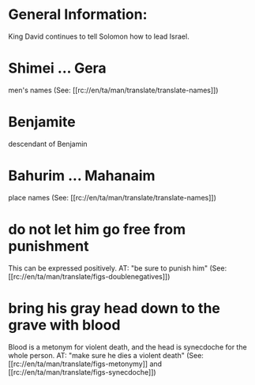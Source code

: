 # General Information:

King David continues to tell Solomon how to lead Israel.

# Shimei ... Gera

men's names (See: [[rc://en/ta/man/translate/translate-names]])

# Benjamite

descendant of Benjamin

# Bahurim ... Mahanaim

place names (See: [[rc://en/ta/man/translate/translate-names]])

# do not let him go free from punishment

This can be expressed positively. AT: "be sure to punish him" (See: [[rc://en/ta/man/translate/figs-doublenegatives]])

# bring his gray head down to the grave with blood

Blood is a metonym for violent death, and the head is synecdoche for the whole person. AT: "make sure he dies a violent death" (See: [[rc://en/ta/man/translate/figs-metonymy]] and [[rc://en/ta/man/translate/figs-synecdoche]])